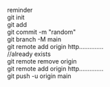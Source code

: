 reminder <br/>
git init <br/>
git add <br/>
git commit -m "random" <br/>
git branch -M main <br/>
git remote add origin http.............. <br/>
//already exists <br/>
git remote remove origin <br/>
git remote add origin http.............. <br/>
git push -u origin main
